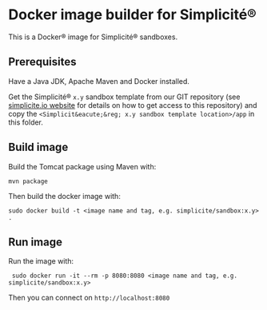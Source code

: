 Docker image builder for Simplicit&eacute;&reg;
===============================================

This is a Docker&reg; image for Simplicit&eacute;&reg; sandboxes.

Prerequisites
-------------

Have a Java JDK, Apache Maven and Docker installed.

Get the Simplicit&eacute;&reg; `x.y` sandbox template from our GIT repository
(see [simplicite.io website](http://www.simplicite.io) for details on how to get access to this repository)
and copy the `<Simplicit&eacute;&reg; x.y sandbox template location>/app` in this folder.

Build image
-----------

Build the Tomcat package using Maven with:

	mvn package

Then build the docker image with:

	sudo docker build -t <image name and tag, e.g. simplicite/sandbox:x.y> .

Run image
---------

Run the image with:

	 sudo docker run -it --rm -p 8080:8080 <image name and tag, e.g. simplicite/sandbox:x.y>

Then you can connect on `http://localhost:8080`